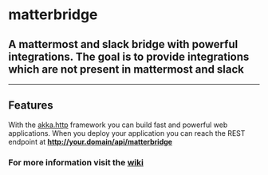 # matterbridge
## A mattermost and slack bridge with powerful integrations. The goal is to provide integrations which are not present in mattermost and slack

***

## Features
With the [akka.http](http://doc.akka.io/docs/akka/2.4.7/scala/http/index.html) framework you can build fast and powerful web applications.
When you deploy your application you can reach the REST endpoint at **http://your.domain/api/matterbridge**

### For more information visit the [wiki](https://github.com/Freshwood/matterbridge/wiki/Home)

